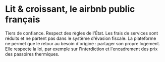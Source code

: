 # Lit & croissant, le airbnb public français

Tiers de confiance. Respect des règles de l'État. Les frais de services sont réduits et ne partent pas dans le système d'évasion fiscale. La plateforme ne permet que le retour au besoin d'origine : partager son propre logement. Elle respecte la loi, par exemple sur l'interdiction et l'encadrement des prix des passoires thermiques.
